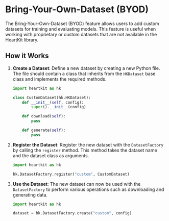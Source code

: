 # Bring-Your-Own-Dataset (BYOD)

The Bring-Your-Own-Dataset (BYOD) feature allows users to add custom datasets for training and evaluating models. This feature is useful when working with proprietary or custom datasets that are not available in the HeartKit library.

## How it Works

1. **Create a Dataset**: Define a new dataset by creating a new Python file. The file should contain a class that inherits from the `HKDataset` base class and implements the required methods.

    ```python
    import heartkit as hk

    class CustomDataset(hk.HKDataset):
        def __init__(self, config):
            super().__init__(config)

        def download(self):
            pass

        def generate(self):
            pass
    ```

2. **Register the Dataset**: Register the new dataset with the `DatasetFactory` by calling the `register` method. This method takes the dataset name and the dataset class as arguments.

    ```python
    import heartkit as hk

    hk.DatasetFactory.register("custom", CustomDataset)
    ```

3. **Use the Dataset**: The new dataset can now be used with the `DatasetFactory` to perform various operations such as downloading and generating data.

    ```python
    import heartkit as hk

    dataset = hk.DatasetFactory.create("custom", config)
    ```
